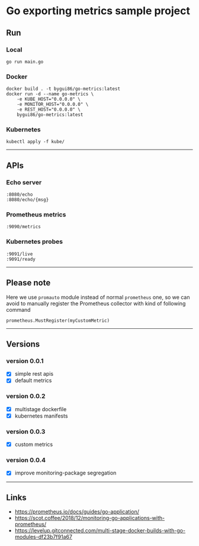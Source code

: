 
# Go exporting metrics sample project

## Run

### Local
```
go run main.go
```

### Docker
```
docker build . -t bygui86/go-metrics:latest
docker run -d --name go-metrics \
	-e KUBE_HOST="0.0.0.0" \
	-e MONITOR_HOST="0.0.0.0" \
	-e REST_HOST="0.0.0.0" \
	bygui86/go-metrics:latest
```

### Kubernetes
```
kubectl apply -f kube/
```

---

## APIs

### Echo server
```
:8080/echo
:8080/echo/{msg}
```

### Prometheus metrics
```
:9090/metrics
```

### Kubernetes probes
```
:9091/live
:9091/ready
```

---

## Please note

Here we use `promauto` module instead of normal `prometheus` one, so we can avoid to manually register the Prometheus collector with kind of following command

```
prometheus.MustRegister(myCustomMetric)
```

---

## Versions

### version 0.0.1
- [x] simple rest apis
- [x] default metrics

### version 0.0.2
- [x] multistage dockerfile
- [x] kubernetes manifests

### version 0.0.3
- [x] custom metrics

### version 0.0.4
- [x] improve monitoring-package segregation

---

## Links
* https://prometheus.io/docs/guides/go-application/
* https://scot.coffee/2018/12/monitoring-go-applications-with-prometheus/
* https://levelup.gitconnected.com/multi-stage-docker-builds-with-go-modules-df23b7f91a67
